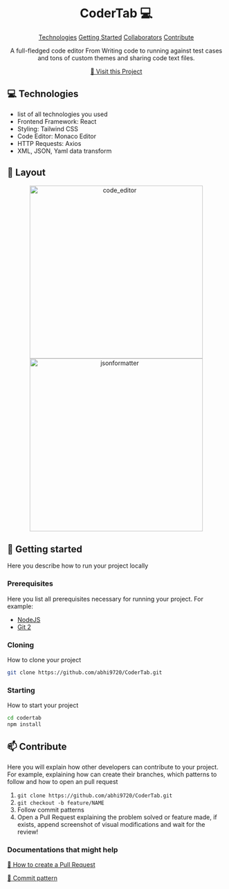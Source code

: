                   
 
<h1 align="center" style="font-weight: bold;">CoderTab 💻</h1>

<p align="center">
<a href="#tech">Technologies</a>
<a href="#started">Getting Started</a>
<a href="#colab">Collaborators</a>
<a href="#contribute">Contribute</a> 
</p>


<p align="center">A full-fledged code editor From Writing code to running against test cases and tons of custom themes and sharing code text files.

</p>


<p align="center">
<a href="https://codertab.netlify.app/">📱 Visit this Project</a>
</p>
 
<h2 id="technologies">💻 Technologies</h2>

- list of all technologies you used
- Frontend Framework: React
- Styling: Tailwind CSS
- Code Editor: Monaco Editor
- HTTP Requests: Axios
- XML, JSON, Yaml data transform
 
<h2 id="layout">🎨 Layout</h2>

<p align="center">

<img src="https://codertab.netlify.app/static/media/codeeditor.0b06cfd9491f4898c888.jpeg" alt="code_editor" width="400px">
<img src="https://codertab.netlify.app/static/media/jsoneditor.b30106eb5077962be8f4.jpeg" alt="jsonformatter" width="400px">
</p>
 
<h2 id="started">🚀 Getting started</h2>

Here you describe how to run your project locally
 
<h3>Prerequisites</h3>

Here you list all prerequisites necessary for running your project. For example:

- [NodeJS](https://github.com/)
- [Git 2](https://github.com)
 
<h3>Cloning</h3>

How to clone your project

```bash
git clone https://github.com/abhi9720/CoderTab.git
```
 
<h3>Starting</h3>

How to start your project

```bash
cd codertab
npm install
```
 
<h2 id="contribute">📫 Contribute</h2>

Here you will explain how other developers can contribute to your project. For example, explaining how can create their branches, which patterns to follow and how to open an pull request

1. `git clone https://github.com/abhi9720/CoderTab.git`
2. `git checkout -b feature/NAME`
3. Follow commit patterns
4. Open a Pull Request explaining the problem solved or feature made, if exists, append screenshot of visual modifications and wait for the review!
 
<h3>Documentations that might help</h3>

[📝 How to create a Pull Request](https://www.atlassian.com/br/git/tutorials/making-a-pull-request)

[💾 Commit pattern](https://gist.github.com/joshbuchea/6f47e86d2510bce28f8e7f42ae84c716)
